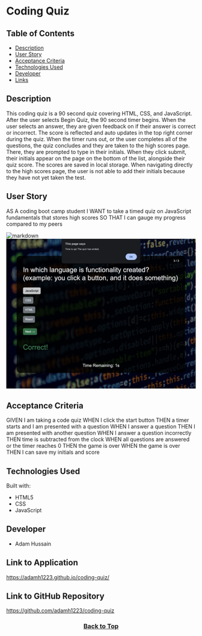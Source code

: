 # Coding Quiz

## Table of Contents

* [Description](#description)
* [User Story](#user-story)
* [Acceptance Criteria](#acceptance-criteria)
* [Technologies Used](#technologies-used)
* [Developer](#developer)
* [Links](#link-to-application)

## Description
This coding quiz is a 90 second quiz covering HTML, CSS, and JavaScript. After the user selects Begin Quiz, the 90 second timer begins. When the user selects an answer, they are given feedback on if their answer is correct or incorrect. The score is reflected and auto updates in the top right corner during the quiz. When the timer runs out, or the user completes all of the questions, the quiz concludes and they are taken to the high scores page. There, they are prompted to type in their initials. When they click submit, their initials appear on the page on the bottom of the list, alongside their quiz score. The scores are saved in local storage. When navigating directly to the high scores page, the user is not able to add their initials because they have not yet taken the test.

## User Story
AS A coding boot camp student
I WANT to take a timed quiz on JavaScript fundamentals that stores high scores
SO THAT I can gauge my progress compared to my peers


![markdown](./assets/images/markdown1.png)
![markdown](./assets/images/markdown2.png)


## Acceptance Criteria

GIVEN I am taking a code quiz
WHEN I click the start button
THEN a timer starts and I am presented with a question
WHEN I answer a question
THEN I am presented with another question
WHEN I answer a question incorrectly
THEN time is subtracted from the clock
WHEN all questions are answered or the timer reaches 0
THEN the game is over
WHEN the game is over
THEN I can save my initials and score

## Technologies Used

Built with:
* HTML5
* CSS
* JavaScript

## Developer
* Adam Hussain


## Link to Application
https://adamh1223.github.io/coding-quiz/

## Link to GitHub Repository
https://github.com/adamh1223/coding-quiz

### <p align="center">[Back to Top](#day-planner)</p> 
